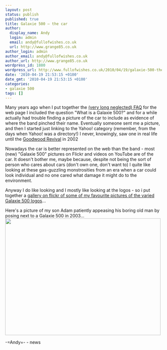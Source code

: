 ```yaml
---
layout: post
status: publish
published: true
title: Galaxie 500 – the car
author:
  display_name: Andy
  login: admin
  email: andy@fullofwishes.co.uk
  url: http://www.grange85.co.uk
author_login: admin
author_email: andy@fullofwishes.co.uk
author_url: http://www.grange85.co.uk
wordpress_id: 1880
wordpress_url: http://www.fullofwishes.co.uk/2010/04/19/galaxie-500-the-car/
date: '2010-04-19 21:53:15 +0100'
date_gmt: '2010-04-19 21:53:15 +0100'
categories:
- galaxie 500
tags: []
---
```

<div>Many years ago when I put together the <a href="/2006/01/29/galaxie-500-and-related-artists-faq-out-of-date/">(very long neglected) FAQ</a> for the web page I included the question &quot;What is a Galaxie 500?&quot; and for a while actually had trouble finding a picture of the car to include as evidence of where the band pinched their name. Eventually someone sent me a picture, and then I started just linking to the Yahoo! category (remember, from the days when Yahoo! was a directory!) I never, knowingly, saw one in real life until the <a href="http://www.goodwood.co.uk/site/content/revival/Welcome.aspx">Goodwood Revival</a> in 2002
<p />Nowadays the car is better represented on the web than the band - most (new) &quot;Galaxie 500&quot; pictures on Flickr and videos on YouTube are of the car. It doesn&#39;t bother me, maybe because, despite not being the sort of person who cares about cars (don&#39;t own one, don&#39;t want to) I quite like looking at these gas-guzzling monstrosities from an era when a car could look individual and no one cared what damage it might do to the environment.
<p /> Anyway I do like looking and I mostly like looking at the logos - so i put together a <a href="http://www.flickr.com/photos/grange85/galleries/72157623767017895/">gallery on flickr of some of my favourite pictures of the varied Galaxie 500 logos</a>...
<p /> Here&#39;s a picture of my son Adam patiently appeasing his boring old man by posing next to a Galaxie 500 in 2003...<br /><a href="http://www.flickr.com/photos/grange85/4535593823/"><img src="http://farm3.static.flickr.com/2804/4535593823_2e6c35e8da.jpg" border="0" height="375" width="500" /></a>
<p /> -=Andy=-
- news
</p></div>
